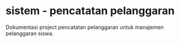 # sistem - pencatatan pelanggaran
Dokumentasi project pencatatan pelanggaran untuk manajemen pelanggaran siswa.
